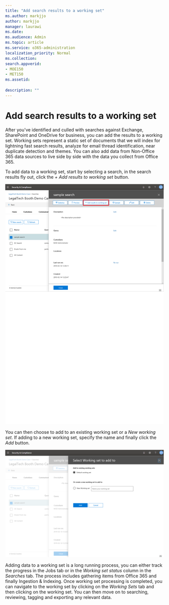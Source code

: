 ```yaml
---
title: "Add search results to a working set"
ms.author: markjjo
author: markjjo
manager: laurawi
ms.date: 
ms.audience: Admin
ms.topic: article
ms.service: o365-administration
localization_priority: Normal
ms.collection: 
search.appverid: 
- MOE150
- MET150
ms.assetid: 

description: ""
---
```


# Add search results to a working set

After you've identified and culled with searches against Exchange, SharePoint and OneDrive for business, you can add the results to a working set. Working sets represent a static set of documents that we will index for lightning fast search results, analyze for email thread identification, near duplicate detection and themes.  You can also add data from Non-Office 365 data sources to live side by side with the data you collect from Office 365.

To add data to a working set, start by selecting a search, in the search results fly out, click the *+ Add results to working set* button.

![Adding data to a working set](../media/c1b4fc00-7a15-4587-b9b0-ce594bb02e4d.png)

You can then choose to add to an existing working set or a *New working set*.  If adding to a new working set, specify the name and finally click the *Add* button.

![Select a working set](../media/e8c6ab51-da8d-4c39-9b21-26bfdf453fb9.png)

Adding data to a working set is a long running process, you can either track the progress in the Jobs tab or in the *Working set status* column in the *Searches* tab.  The process includes gathering items from Office 365 and finally Ingestion & Indexing.  Once working set processing is completed, you can navigate to the working set by clicking on the *Working Sets* tab and then clicking on the working set.  You can then move on to searching, reviewing, tagging and exporting any relevant data.